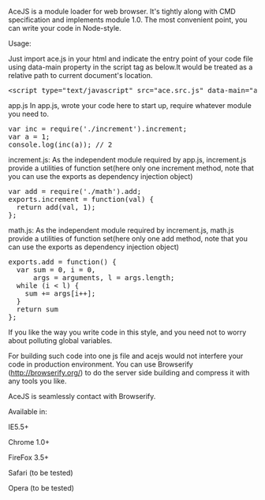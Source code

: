 ﻿AceJS is a module loader for web browser.
It's tightly along with CMD specification and implements module 1.0.
The most convenient point, you can write your code in Node-style.


Usage:

Just import ace.js in your html and indicate the entry point of your
code file using data-main property in the script tag as below.It would 
be treated as a relative path to current document's location.
<pre>
&lt;script type="text/javascript" src="ace.src.js" data-main="app">&gt;&lt;/script&gt;
</pre>

app.js
In app.js, wrote your code here to start up, require whatever module you
need to.
<pre>
var inc = require('./increment').increment;
var a = 1;
console.log(inc(a)); // 2
</pre>


increment.js:
As the independent module required by app.js, increment.js provide a utilities of
function set(here only one increment method, note that you can use the exports as
dependency injection object)
<pre>
var add = require('./math').add;
exports.increment = function(val) {
  return add(val, 1);
};
</pre>


math.js:
As the independent module required by increment.js, math.js provide a utilities of
function set(here only one add method, note that you can use the exports as 
dependency injection object)
<pre>
exports.add = function() {
  var sum = 0, i = 0, 
      args = arguments, l = args.length;
  while (i < l) {
    sum += args[i++];
  }
  return sum
};
</pre>

If you like the way you write code in this style, and you need not
to worry about polluting global variables.


For building such code into one js file and acejs would not interfere
your code in production environment. You can use Browserify (http://browserify.org/)
to do the server side building and compress it with any tools you like.

AceJS is seamlessly contact with Browserify.

Available in:

IE5.5+

Chrome 1.0+

FireFox 3.5+

Safari (to be tested)

Opera (to be tested)
